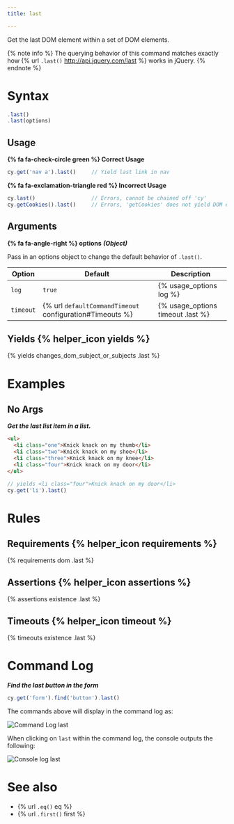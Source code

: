 ```yaml
---
title: last

---
```


Get the last DOM element within a set of DOM elements.

{% note info %}
The querying behavior of this command matches exactly how {% url `.last()` http://api.jquery.com/last %} works in jQuery.
{% endnote %}

# Syntax

```javascript
.last()
.last(options)
```

## Usage

**{% fa fa-check-circle green %} Correct Usage**

```javascript
cy.get('nav a').last()     // Yield last link in nav
```

**{% fa fa-exclamation-triangle red %} Incorrect Usage**

```javascript
cy.last()                  // Errors, cannot be chained off 'cy'
cy.getCookies().last()     // Errors, 'getCookies' does not yield DOM element
```

## Arguments

**{% fa fa-angle-right %} options**  ***(Object)***

Pass in an options object to change the default behavior of `.last()`.

Option | Default | Description
--- | --- | ---
`log` | `true` | {% usage_options log %}
`timeout` | {% url `defaultCommandTimeout` configuration#Timeouts %} | {% usage_options timeout .last %}

## Yields {% helper_icon yields %}

{% yields changes_dom_subject_or_subjects .last %}

# Examples

## No Args

***Get the last list item in a list.***

```html
<ul>
  <li class="one">Knick knack on my thumb</li>
  <li class="two">Knick knack on my shoe</li>
  <li class="three">Knick knack on my knee</li>
  <li class="four">Knick knack on my door</li>
</ul>
```

```javascript
// yields <li class="four">Knick knack on my door</li>
cy.get('li').last()
```

# Rules

## Requirements {% helper_icon requirements %}

{% requirements dom .last %}

## Assertions {% helper_icon assertions %}

{% assertions existence .last %}

## Timeouts {% helper_icon timeout %}

{% timeouts existence .last %}

# Command Log

***Find the last button in the form***

```javascript
cy.get('form').find('button').last()
```

The commands above will display in the command log as:

![Command Log last](/img/api/last/find-the-last-button-in-a-form.png)

When clicking on `last` within the command log, the console outputs the following:

![Console log last](/img/api/last/inspect-last-element-in-console.png)

# See also

- {% url `.eq()` eq %}
- {% url `.first()` first %}
